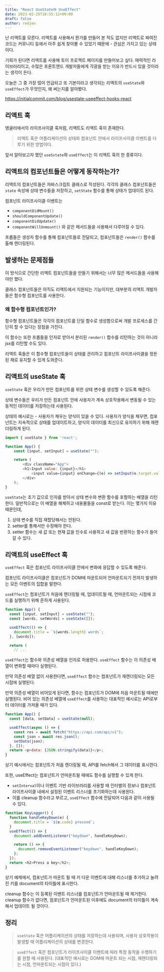 ```yaml
---
title: "React UseState와 UseEffect"
date: 2023-02-25T16:55:12+09:00
draft: false
author: redjen
---
```


난 리액트를 모른다. 리액트를 사용해서 뭔가를 만들어 본 적도 없지만 리액트로 짜여진 코드는 커뮤니티 등에서 아주 쉽게 찾아볼 수 있었기 때문에 - 관심은 가지고 있는 상태이다.

기회가 된다면 리액트를 사용해 토이 프로젝트 페이지를 만들어보고 싶다. 매력적인 라이브러리이고, 수많은 프론트엔드 개발자들에게 각광을 받는 이유가 반드시 있을 것이라는 생각이 든다.

오늘은 그 중 가장 많이 언급되고 또 기본이라고 생각되는 리액트의 `useState`와 `useEffect`가 무엇인지, 왜 써는지를 알아봤다.

https://initialcommit.com/blog/usestate-useeffect-hooks-react

## 리액트 훅

앵귤러에서의 라이프사이클 훅처럼, 리액트도 리액트 훅이 존재한다. 

> 리액트 훅은 어플리케이션의 상태와 컴포넌트 안에서 라이프사이클 이벤트를 다루기 위한 방법이다.

앞서 알아보고자 했던 `useSstate`와 `useEffect`는 이 리액트 훅의 한 종류이다.

## 리액트의 컴포넌트들은 어떻게 동작하는가?

리액트의 컴포넌트들은 자바스크립트 클래스로 작성된다. 각각의 클래스 컴포넌트들은 `state` 속성에 상태 변수들을 저장하고, `setState` 함수를 통해 상태가 업데이트 된다.

컴포넌트 라이프사이클 이벤트는
- `componentDidMount()`
- `shouldComponentUpdate()`
- `componentDidUpdate()`
- `componentWillUnmount()`
와 같은 메서드들을 사용해서 다루어질 수 있다.

프롭들은 생성자 함수를 통해 컴포넌트들로 전달되고, 컴포넌트들은 `render()` 함수를 톨해 렌더링된다.

## 발생하는 문제점들

이 방식으로 간단한 리액트 컴포넌트들을 만들기 위해서는 너무 많은 메서드들을 사용해야만 했다.

클래스 컴포넌트들은 아직도 리액트에서 지원되는 기능이지만, 대부분의 리액트 개발자들은 함수형 컴포넌트를 사용한다.

### 왜 함수형 컴포넌트인가?

함수형 컴포넌트들은 각각의 컴포넌트를 단일 함수로 생성함으로써 개발 프로세스를 간단히 할 수 있다는 장점을 가진다.

이 함수는 또한 프롭들을 인자로 받아서 분리된 `render()` 함수를 리턴하는 것이 아니라 jsx를 리턴할 수도 있다.

리액트 훅들은 이 함수형 컴포넌트들이 상태를 관리하고 컴포넌트 라이프사이클을 정돈된 채로 유지할 수 있게 도와준다.

## 리액트의 useState 훅

`useState` 훅은 우리가 만든 컴포넌트를 위한 상태 변수를 생성할 수 있도록 해준다.

상태 변수들은 우리가 만든 컴포넌트 안에 사용자가 계속 상호작용해서 변동될 수 있는 동적인 데이터를 저장하는데 사용된다.

상태의 예시로는 - 사용자가 채우는 양식이 있을 수 있다.
사용자가 양식을 채우면, 컴포넌트는 지속적으로 상태를 업데이트하고, 양식의 데이터를 최신으로 유지하기 위해 재렌더링하게 된다.

```javascript
import { useState } from 'react';

function App() {
    const [input, setInput] = useState("");

    return (
        <div className="App">
        <h1>Input value: {input}</h1>
            <input value={input} onChange={(e) => setInput(e.target.value)}/>
        </div>
    );
}
```

`useState`는 초기 값으로 인자를 받아서 상태 변수와 변환 함수를 포함하는 배열을 리턴한다. 일반적으로는 이 배열을 해체하고 내용물들을 const로 받는다. 이는 몇가지 이유 때문인데,
1. 상태 변수를 직접 재할당해서는 안된다.
2. setter를 통해서만 수정해야 한다.
3. setter 함수는 새 값 또는 현재 값을 인수로 사용하고 새 값을 반환하는 함수가 들어갈 수 있다.

## 리액트의 useEffect 훅

`useEffect` 훅은 컴포넌트 라이프사이클 안에서 변화에 응답할 수 있도록 해준다.

컴포넌트 라이프사이클은 컴포넌트가 DOM에 마운트되어 언마운트되기 전까지 발생하는 모든 이벤트의 집합을 말한다.

`useEffect`는 컴포넌트가 처음에 렌더링될 때, 업데이트될 때, 언마운트되는 시점에 코드를 실행하기 위해 흔하게 사용된다.

```javascript
function App() {
  const [input, setInput] = useState("");
  const [words, setWords] = useState([]);

  useEffect(() => {
    document.title = `${words.length} words`;
  }, [words]);

  return (
	// ...
```

`useEffect`는 함수와 의존성 배열을 인자로 허용한다. `useEffect` 함수는 이 의존성 배열이 변화할 때마다 실행된다.

만약 의존성 배열 없이 사용한다면, `useEffect` 함수는 컴포넌트가 재렌더링되는 모든 시점에 실행된다. 

만약 의존성 배열이 비어있게 된다면, 함수는 컴포넌트가 DOM에 처음 마운트될 때에만 실행된다.
    비어 있는 의존성 배열에 `useEffect`를 사용하는 대표적인 예시로는 API로부터 데이터를 가져올 때가 있다.


```javascript
function App() {
  const [data, setData] = useState(null);

  useEffect(async () => {
    const res = await fetch("https://api.com/api/v1");
    const json = await res.json();
    setData(json);
  }, []);
  return <p>data: {JSON.stringify(data)}</p>;
}
```
상기 예시에서는 컴포넌트가 처음 렌더링될 때, API를 fetch해서 그 데이터를 표시한다.

또한, useEffect는 컴포넌트가 언마운트될 때에도 함수를 실행할 수 있게 한다.
- `setInterval`이나 이벤트 기반 라이브러리를 사용할 때 인터벌의 정보나 컴포넌트 라이프사이클 내에서 설정된 이벤트 리스너를 초기화하는데 사용된다.
- 이를 cleanup 함수라고 부르고, `useEffect` 함수에 전달되어 다음과 같이 사용될 수 있다.

```javascript
function KeyLogger() {
  function handleKeyDown(e) {
    document.title = `${e.code} pressed`;
  }
  useEffect(() => {
    document.addEventListener("keydown", handleKeyDown);

    return () => {
      document.removeEventListener("keydown", handleKeyDown);
    };
  });
  return <h2>Press a key</h2>;
}
```

상기 예제에서, 컴포넌트가 마운트 될 때 키 다운 이벤트에 대해 리스너를 추가하고 눌려진 키를 document의 타이틀에 표시한다.

cleanup 함수는 이 등록된 이벤트 리스너를 컴포넌트가 언마운트될 때 제거한다. cleanup 함수가 없다면, 컴포넌트가 언마운트된 이후에도 document의 타이틀이 계속해서 업데이트 될 것이다.

## 정리

> `useState` 훅은 어플리케이션의 상태를 저장하는데 사용되며, 사용자 상호작용이 발생할 때 어플리케이션의 상태를 변경한다.

> `useEffect` 훅은 컴포넌트가 라이프사이클 이벤트에 따라 특정 동작을 수행하기를 원할 때 사용된다. (대표적인 예시로는 DOM에 마운트 되는 시점, 재렌더링되는 시점, 언마운트되는 시점이 있다.)